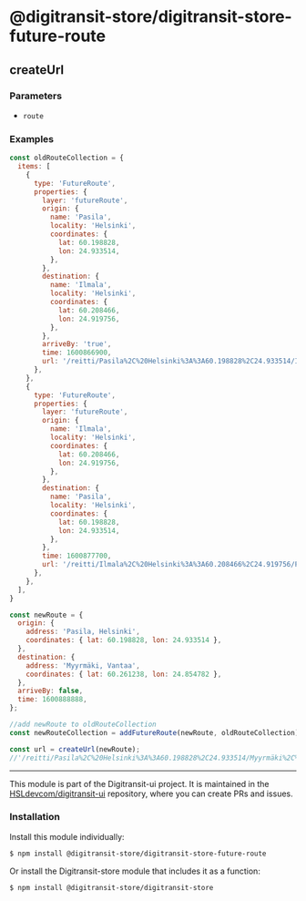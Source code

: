 # @digitransit-store/digitransit-store-future-route

<!-- Generated by documentation.js. Update this documentation by updating the source code. -->

## createUrl

### Parameters

-   `route`  

### Examples

```javascript
const oldRouteCollection = {
  items: [
    {
      type: 'FutureRoute',
      properties: {
        layer: 'futureRoute',
        origin: {
          name: 'Pasila',
          locality: 'Helsinki',
          coordinates: {
            lat: 60.198828,
            lon: 24.933514,
          },
        },
        destination: {
          name: 'Ilmala',
          locality: 'Helsinki',
          coordinates: {
            lat: 60.208466,
            lon: 24.919756,
          },
        },
        arriveBy: 'true',
        time: 1600866900,
        url: '/reitti/Pasila%2C%20Helsinki%3A%3A60.198828%2C24.933514/Ilmala%2C%20Helsinki%3A%3A60.208466%2C24.919756?arriveBy=true&time=1600866900',
      },
    },
    {
      type: 'FutureRoute',
      properties: {
        layer: 'futureRoute',
        origin: {
          name: 'Ilmala',
          locality: 'Helsinki',
          coordinates: {
            lat: 60.208466,
            lon: 24.919756,
          },
        },
        destination: {
          name: 'Pasila',
          locality: 'Helsinki',
          coordinates: {
            lat: 60.198828,
            lon: 24.933514,
          },
        },
        time: 1600877700,
        url: '/reitti/Ilmala%2C%20Helsinki%3A%3A60.208466%2C24.919756/Pasila%2C%20Helsinki%3A%3A60.198828%2C24.933514?arriveBy=true&time=1600877700',
      },
    },
  ],
}

const newRoute = {
  origin: {
    address: 'Pasila, Helsinki',
    coordinates: { lat: 60.198828, lon: 24.933514 },
  },
  destination: {
    address: 'Myyrmäki, Vantaa',
    coordinates: { lat: 60.261238, lon: 24.854782 },
  },
  arriveBy: false,
  time: 1600888888,
};

//add newRoute to oldRouteCollection
const newRouteCollection = addFutureRoute(newRoute, oldRouteCollection);

const url = createUrl(newRoute);
//'/reitti/Pasila%2C%20Helsinki%3A%3A60.198828%2C24.933514/Myyrmäki%2C%20Vantaa%3A%3A60.261238%2C24.854782?time=1600888888'
```

<!-- This file is automatically generated. Please don't edit it directly:
if you find an error, edit the source file (likely index.js), and re-run
./scripts/generate-readmes in the digitransit-store project. -->

---

This module is part of the Digitransit-ui project. It is maintained in the
[HSLdevcom/digitransit-ui](https://github.com/HSLdevcom/digitransit-ui) repository, where you can create
PRs and issues.

### Installation

Install this module individually:

```sh
$ npm install @digitransit-store/digitransit-store-future-route
```

Or install the Digitransit-store module that includes it as a function:

```sh
$ npm install @digitransit-store/digitransit-store
```
